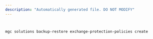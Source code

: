 ```yaml
---
description: "Automatically generated file. DO NOT MODIFY"
---
```


```bash


mgc solutions backup-restore exchange-protection-policies create

```